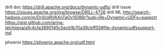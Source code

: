 

drill doc <https://drill.apache.org/docs/dynamic-udfs/>
drill issue <https://issues.apache.org/jira/browse/DRILL-4726>
drill ML <http://search-hadoop.com/m/Drill/qRVAXnTaOy1lD8Br?subj=Re+Dynamic+UDFs+support>
<https://gist.github.com/arina-ielchiieva/a1c4cfa3890145c5ecb1b70a39cbff55#file-dynamicudfssupport-md>


phoenix <https://phoenix.apache.org/udf.html>
